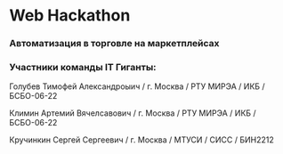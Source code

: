 # Web Hackathon
### Автоматизация в торговле на маркетплейсах
### Участники команды IT Гиганты:
Голубев Тимофей Александроыич / г. Москва / РТУ МИРЭА / ИКБ / БСБО-06-22 

Климин Артемий Вячелсавович / г. Москва / РТУ МИРЭА / ИКБ / БСБО-06-22 

Кручинкин Сергей Сергеевич / г. Москва / МТУСИ / СИСС / БИН2212


